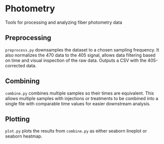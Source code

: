 # Photometry
Tools for processing and analyzing fiber photometry data

## Preprocessing
`preprocess.py` downsamples the dataset to a chosen sampling frequency. It also normalizes the 470 data to the 405 signal, allows data filtering based on time and visual inspection of the raw data. Outputs a CSV with the 405-corrected data.

## Combining
`combine.py` combines multiple samples so their times are equivalent. This allows multiple samples with injections or treatments to be combined into a single file with comparable time values for easier downstream analysis.

## Plotting
`plot.py` plots the results from `combine.py` as either seaborn lineplot or seaborn heatmap.
